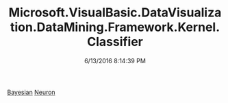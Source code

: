 ﻿---
title: Microsoft.VisualBasic.DataVisualization.DataMining.Framework.Kernel.Classifier
date: 6/13/2016 8:14:39 PM
---

[Bayesian](T-Microsoft.VisualBasic.DataVisualization.DataMining.Framework.Kernel.Classifier.Bayesian.html)
[Neuron](T-Microsoft.VisualBasic.DataVisualization.DataMining.Framework.Kernel.Classifier.Neuron.html)
